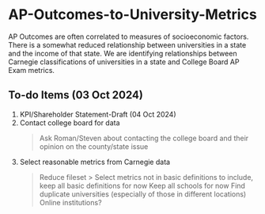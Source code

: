 # AP-Outcomes-to-University-Metrics

AP Outcomes are often correlated to measures of socioeconomic factors. There is a somewhat reduced relationship between universities in a state and the income of that state. We are identifying relationships between Carnegie classifications of universities in a state and College Board AP Exam metrics.

## To-do Items (03 Oct 2024)

1. KPI/Shareholder Statement-Draft (04 Oct 2024)
2. Contact college board for data
    > Ask Roman/Steven about contacting the college board and their opinion on the county/state issue
3. Select reasonable metrics from Carnegie data
    > Reduce fileset
        > Select metrics not in basic definitions to include, keep all basic definitions for now
    > Keep all schools for now
    > Find duplicate universities (especially of those in different locations)
    > Online institutions?
